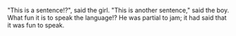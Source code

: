 "This is a sentence!?", said the girl. "This is another sentence," said the boy. What fun it is to speak the language!? He was partial to jam; it had said that it was fun to speak.

